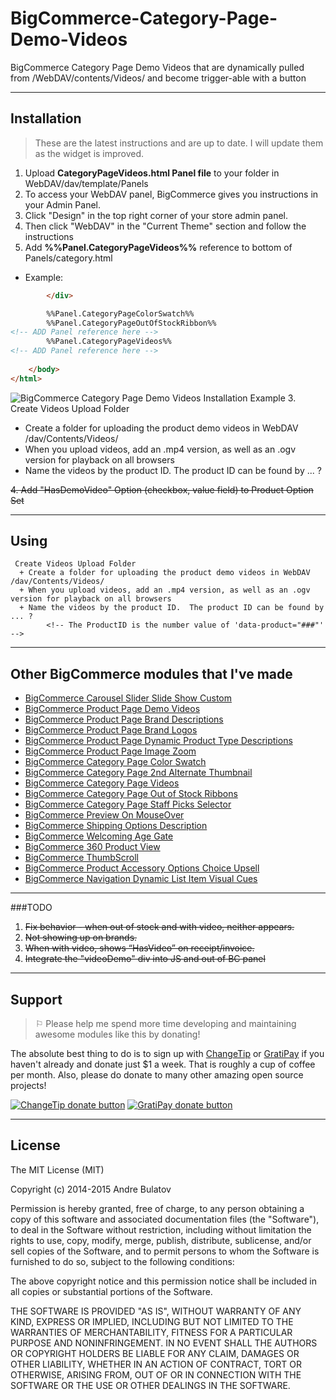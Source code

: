 # BigCommerce-Category-Page-Demo-Videos

BigCommerce Category Page Demo Videos that are dynamically pulled from /WebDAV/contents/Videos/ and become trigger-able with a button


------------------------------------------------------------------------------------



## Installation

> These are the latest instructions and are up to date.  I will update them as the widget is improved.

1. Upload **CategoryPageVideos.html Panel file** to your folder in WebDAV/dav/template/Panels  
  1. To access your WebDAV panel, BigCommerce gives you instructions in your Admin Panel.  
  2. Click "Design" in the top right corner of your store admin panel.  
  3. Then click "WebDAV" in the "Current Theme" section and follow the instructions
2. Add **%%Panel.CategoryPageVideos%%** reference to bottom of Panels/category.html
  + Example:
```HTML
        </div>

        %%Panel.CategoryPageColorSwatch%%                            
        %%Panel.CategoryPageOutOfStockRibbon%%
<!-- ADD Panel reference here -->
        %%Panel.CategoryPageVideos%%                            
<!-- ADD Panel reference here -->
        
    </body>
</html>
```
![BigCommerce Category Page Demo Videos Installation Example](https://raw.githubusercontent.com/iamandrebulatov/BC-Category-Page-Demo-Videos/master/CategoryPageVideos-Screen%20Shot%202015-01-19%20at%208.08.50%20PM%201.png "BigCommerce Product Page Demo Videos Installation Example")
3. Create Videos Upload Folder
  + Create a folder for uploading the product demo videos in WebDAV /dav/Contents/Videos/
  + When you upload videos, add an .mp4 version, as well as an .ogv version for playback on all browsers
  + Name the videos by the product ID.  The product ID can be found by ... ?  
		<!-- The ProductID is the number value of 'data-product="###"' -->  

~~4. Add "HasDemoVideo" Option (checkbox, value field) to Product Option Set~~


                            


------------------------------------------------------------------------------------


## Using

	 Create Videos Upload Folder
	  + Create a folder for uploading the product demo videos in WebDAV /dav/Contents/Videos/
	  + When you upload videos, add an .mp4 version, as well as an .ogv version for playback on all browsers
	  + Name the videos by the product ID.  The product ID can be found by ... ?  
			<!-- The ProductID is the number value of 'data-product="###"' -->  


------------------------------------------------------------------------------------


## Other BigCommerce modules that I've made

* [BigCommerce Carousel Slider Slide Show Custom](https://github.com/iamandrebulatov/BC-Carousel-Slider-Slide-Show-Custom)
* [BigCommerce Product Page Demo Videos](https://github.com/iamandrebulatov/BigCommerce-Product-Page-Demo-Videos)
* [BigCommerce Product Page Brand Descriptions](https://github.com/iamandrebulatov/BigCommerce-Product-Page-Brand-Descriptions)
* [BigCommerce Product Page Brand Logos](https://github.com/iamandrebulatov/BigCommerce-Product-Page-Brand-Logos)
* [BigCommerce Product Page Dynamic Product Type Descriptions](https://github.com/iamandrebulatov/BC-Product-Page-Dynamic-Product-Type-Descriptions)
* [BigCommerce Product Page Image Zoom](https://github.com/iamandrebulatov/BC-Product-Page-Image-Zoom)
* [BigCommerce Category Page Color Swatch](https://github.com/iamandrebulatov/BigCommerce-Color-Swatch-On-Category)
* [BigCommerce Category Page 2nd Alternate Thumbnail](https://github.com/iamandrebulatov/BigCommerce-Category-Pages-2nd-Alternate-Thumbnail)
* [BigCommerce Category Page Videos](https://github.com/iamandrebulatov/BigCommerce-Category-Page-Demo-Videos)
* [BigCommerce Category Page Out of Stock Ribbons](https://github.com/iamandrebulatov/BigCommerce-Out-of-Stock-Category-Items)
* [BigCommerce Category Page Staff Picks Selector](https://github.com/iamandrebulatov/BC-Staff-Picks-Selector)
* [BigCommerce Preview On MouseOver](https://github.com/iamandrebulatov/BC-Preview-On-MouseOver)
* [BigCommerce Shipping Options Description](https://github.com/iamandrebulatov/BC-Shipping-Options-Descriptions)
* [BigCommerce Welcoming Age Gate](https://github.com/iamandrebulatov/BC-Welcoming-Age-Gate)
* [BigCommerce 360 Product View](https://github.com/iamandrebulatov/BC-360-Product-View)
* [BigCommerce ThumbScroll](https://github.com/iamandrebulatov/BC-ThumbScroll)
* [BigCommerce Product Accessory Options Choice Upsell](https://github.com/iamandrebulatov/BC-Product-Accessory-Options-Choice-Upsell)
* [BigCommerce Navigation Dynamic List Item Visual Cues](https://github.com/iamandrebulatov/BC-Nav-Dynamic-List-Item-Visual-Cues)



------------------------------------------------------------------------------------


###TODO

1. ~~Fix behavior - when out of stock and with video, neither appears.~~
2. ~~Not showing up on brands.~~
3. ~~When with video, shows “HasVideo” on receipt/invoice.~~
4. ~~Integrate the "videoDemo" div into JS and out of BC panel~~


------------------------------------------------------------------------------------


## Support

> ⚐ Please help me spend more time developing and maintaining awesome modules like this by donating!

The absolute best thing to do is to sign up with [ChangeTip](//changetip.com) or [GratiPay](//gratipay.com) if you haven't already and donate just $1 a week. That is roughly a cup of coffee per month. Also, please do donate to many other amazing open source projects!

[![ChangeTip donate button](http://andrebulatov.com/wp-content/uploads/tipme_button.png)](//www.changetip.com/tipme/andre.bulatov/ "Donate once-off to this project using ChangeTip")
[![GratiPay donate button](http://andrebulatov.com/wp-content/uploads/gratipay-button.png)](//www.gratipay.com/andrebulatov/ "Donate once-off to this project using GratiPay")


------------------------------------------------------------------------------------


## License

The MIT License (MIT)

Copyright (c) 2014-2015 Andre Bulatov

Permission is hereby granted, free of charge, to any person obtaining a copy
of this software and associated documentation files (the "Software"), to deal
in the Software without restriction, including without limitation the rights
to use, copy, modify, merge, publish, distribute, sublicense, and/or sell
copies of the Software, and to permit persons to whom the Software is
furnished to do so, subject to the following conditions:

The above copyright notice and this permission notice shall be included in
all copies or substantial portions of the Software.

THE SOFTWARE IS PROVIDED "AS IS", WITHOUT WARRANTY OF ANY KIND, EXPRESS OR
IMPLIED, INCLUDING BUT NOT LIMITED TO THE WARRANTIES OF MERCHANTABILITY,
FITNESS FOR A PARTICULAR PURPOSE AND NONINFRINGEMENT. IN NO EVENT SHALL THE
AUTHORS OR COPYRIGHT HOLDERS BE LIABLE FOR ANY CLAIM, DAMAGES OR OTHER
LIABILITY, WHETHER IN AN ACTION OF CONTRACT, TORT OR OTHERWISE, ARISING FROM,
OUT OF OR IN CONNECTION WITH THE SOFTWARE OR THE USE OR OTHER DEALINGS IN
THE SOFTWARE.
